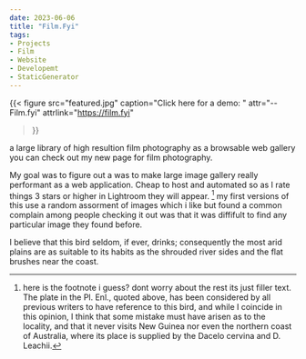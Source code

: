 ```yaml
---
date: 2023-06-06
title: "Film.Fyi"
tags:
- Projects
- Film
- Website
- Developemt
- StaticGenerator
---
```


{{< figure
  src="featured.jpg"
  caption="Click here for a demo: "
  attr="-- Film.fyi"
  attrlink="https://film.fyi"
>}}

a large library of high resultion film photography as a browsable  web gallery
you can check out my new page for film photography.

My goal was to figure out a was to make large image gallery really performant as a web application. Cheap to host and automated so as I rate things 3 stars or higher in Lightroom they will appear. [^location]  my first versions of this use a random assorment of images which i like but found a common complain among people checking it out was that it was diffifult to find any particular image they found before.

[^location]: here is the footnote i guess?  dont worry about the rest its just filler text. The plate in the Pl. Enl., quoted above, has been considered by all previous writers to have reference to this bird, and while I coincide in this opinion, I think that some mistake must have arisen as to the locality, and that it never visits New Guinea nor even the northern coast of Australia, where its place is supplied by the Dacelo cervina and D. Leachii.

I believe that this bird seldom, if ever, drinks; consequently the most arid plains are as suitable to its habits as the shrouded river sides and the flat brushes near the coast.

